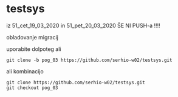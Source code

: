 # testsys
iz 51_cet_19_03_2020 in 51_pet_20_03_2020   ŠE NI PUSH-a !!!!

obladovanje migracij

uporabite dolpoteg ali
```
git clone -b pog_03 https://github.com/serhio-w02/testsys.git
```
ali kombinacijo
```
git clone https://github.com/serhio-w02/testsys.git
git checkout pog_03
```
